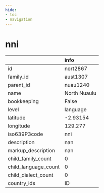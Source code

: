 ```yaml
---
hide:
- toc
- navigation
---
```

# nni
|                      | info         |
|:---------------------|:-------------|
| id                   | nort2867     |
| family_id            | aust1307     |
| parent_id            | nuau1240     |
| name                 | North Nuaulu |
| bookkeeping          | False        |
| level                | language     |
| latitude             | -2.93154     |
| longitude            | 129.277      |
| iso639P3code         | nni          |
| description          | nan          |
| markup_description   | nan          |
| child_family_count   | 0            |
| child_language_count | 0            |
| child_dialect_count  | 0            |
| country_ids          | ID           |